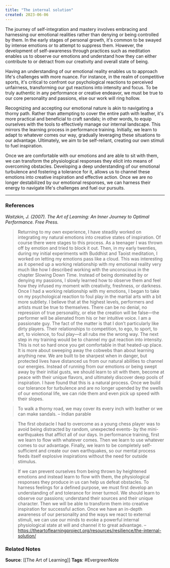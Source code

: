 ```yaml
---
title: "The internal solution"
created: 2023-06-06
---
```


The journey of self-integration and mastery involves embracing and harnessing our emotional realities rather than denying or being controlled by them. In the early stages of personal growth, it's common to be swayed by intense emotions or to attempt to suppress them. However, the development of self-awareness through practices such as meditation enables us to observe our emotions and understand how they can either contribute to or detract from our creativity and overall state of being.

Having an understanding of our emotional reality enables us to approach life's challenges with more nuance. For instance, in the realm of competitive sports, it's critical to confront our psychological reactions to perceived unfairness, transforming our gut reactions into intensity and focus. To be truly authentic in any performance or creative endeavor, we must be true to our core personality and passions, else our work will ring hollow.

Recognizing and accepting our emotional nature is akin to navigating a thorny path. Rather than attempting to cover the entire path with leather, it's more practical and beneficial to craft sandals; in other words, to equip ourselves with the tools to effectively manage our internal landscape. This mirrors the learning process in performance training. Initially, we learn to adapt to whatever comes our way, gradually leveraging these situations to our advantage. Ultimately, we aim to be self-reliant, creating our own stimuli to fuel inspiration.

Once we are comfortable with our emotions and are able to sit with them, we can transform the physiological responses they elicit into means of overcoming obstacles. Developing a deep understanding of our emotional turbulence and fostering a tolerance for it, allows us to channel these emotions into creative inspiration and effective action. Once we are no longer destabilized by our emotional responses, we can harness their energy to navigate life's challenges and fuel our pursuits.

---
### References

*Waitzkin, J. (2007). The Art of Learning: An Inner Journey to Optimal Performance. Free Press.*

> Returning to my own experience, I have steadily worked on integrating my natural emotions into creative states of inspiration. Of course there were stages to this process. As a teenager I was thrown off by emotion and tried to block it out. Then, in my early twenties, during my initial experiments with Buddhist and Taoist meditation, I worked on letting my emotions pass like a cloud. This was interesting as it opened up a working relationship with my emotional reality very much like how I described working with the unconscious in the chapter Slowing Down Time. Instead of being dominated by or denying my passions, I slowly learned how to observe them and feel how they infused my moment with creativity, freshness, or darkness. Once I had a working relationship with my emotions, I began to take on my psychological reaction to foul play in the martial arts with a bit more subtlety. I believe that at the highest levels, performers and artists must be true to themselves. There can be no denial, no repression of true personality, or else the creation will be false—the performer will be alienated from his or her intuitive voice. I am a passionate guy. The fact of the matter is that I don’t particularly like dirty players. Their relationships to competition, to ego, to sport, to art, to violence, to foul play—it all rubs me the wrong way. The next step in my training would be to channel my gut reaction into intensity. This is not so hard once you get comfortable in that heated-up place. It is more about sweeping away the cobwebs than about learning anything new. We are built to be sharpest when in danger, but protected lives have distanced us from our natural abilities to channel our energies. Instead of running from our emotions or being swept away by their initial gusts, we should learn to sit with them, become at peace with their unique flavors, and ultimately discover deep pools of inspiration. I have found that this is a natural process. Once we build our tolerance for turbulence and are no longer upended by the swells of our emotional life, we can ride them and even pick up speed with their slopes.

> To walk a thorny road, we may cover its every inch with leather or we can make sandals. – Indian parable

> The first obstacle I had to overcome as a young chess player was to avoid being distracted by random, unexpected events- by the mini-earthquakes that afflict all of our days. In performance training, first we learn to flow with whatever comes. Then we learn to use whatever comes to our advantage. Finally, we learn to be completely self-sufficient and create our own earthquakes, so our mental process feeds itself explosive inspirations without the need for outside stimulus.

> If we can prevent ourselves from being thrown by heightened emotions and instead learn to flow with them, the physiological responses they produce in us can help us defeat obstacles. To harness feelings for a defined purpose, we must first develop an understanding of and tolerance for inner turmoil. We should learn to observe our passions; understand their sources and their unique character. Then we will be able to transform them into creative inspiration for successful action. Once we have an in-depth awareness of our personality and the ways we react to external stimuli, we can use our minds to evoke a powerful internal physiological state at will and channel it to great advantage. – https://theartoflearningproject.org/resources/resilience/the-internal-solution/

### Related Notes
**Source**: [[The Art of Learning]]
**Tags**: #EvergreenNote
